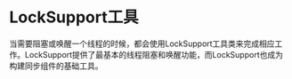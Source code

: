 # LockSupport工具

当需要阻塞或唤醒一个线程的时候，都会使用LockSupport工具类来完成相应工作。LockSupport提供了最基本的线程阻塞和唤醒功能，而LockSupport也成为构建同步组件的基础工具。
